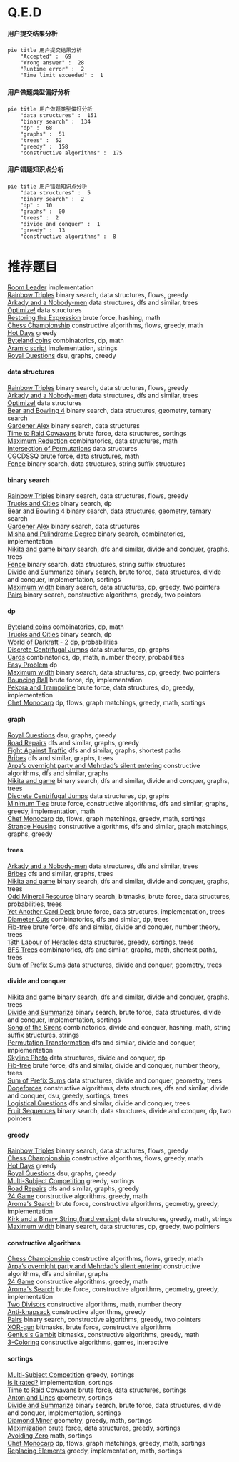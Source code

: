 # Q.E.D
<!-- tabs:start -->
#### **用户提交结果分析**

```mermaid
pie title 用户提交结果分析
    "Accepted" :  69
    "Wrong answer" :  28
    "Runtime error" :  2
    "Time limit exceeded" :  1
```
#### **用户做题类型偏好分析**

```mermaid
pie title 用户做题类型偏好分析
    "data structures" :  151
    "binary search" :  134
    "dp" :  68
    "graphs" :  51
    "trees" :  52
    "greedy" :  158
    "constructive algorithms" :  175
```
#### **用户错题知识点分析**

```mermaid
pie title 用户错题知识点分析
    "data structures" :  5
    "binary search" :  2
    "dp" :  10
    "graphs" :  00
    "trees" :  2
    "divide and conquer" :  1
    "greedy" :  13
    "constructive algorithms" :  8
```
<!-- tabs:end -->
# 推荐题目
[Room Leader](http://codeforces.com/problemset/problem/74/A)		implementation		  
[Rainbow Triples](http://codeforces.com/problemset/problem/1408/H)		binary search,
                        data structures,
                        flows,
                        greedy		  
[Arkady and a Nobody-men](http://codeforces.com/problemset/problem/860/E)		data structures,
                        dfs and similar,
                        trees		  
[Optimize!](http://codeforces.com/problemset/problem/338/E)		data structures		  
[Restoring the Expression](http://codeforces.com/problemset/problem/898/F)		brute force,
                        hashing,
                        math		  
[Chess Championship](http://codeforces.com/problemset/problem/736/E)		constructive algorithms,
                        flows,
                        greedy,
                        math		  
[Hot Days](http://codeforces.com/problemset/problem/215/D)		greedy		  
[Byteland coins](https://codeforces.com/contest/759/problem/E)		combinatorics,
                        dp,
                        math		  
[Aramic script](http://codeforces.com/problemset/problem/975/A)		implementation,
                        strings		  
[Royal Questions](http://codeforces.com/problemset/problem/875/F)		dsu,
                        graphs,
                        greedy		  
<!-- tabs:start -->
#### **data structures**
[Rainbow Triples](http://codeforces.com/problemset/problem/1408/H)		binary search,
                        data structures,
                        flows,
                        greedy		  
[Arkady and a Nobody-men](http://codeforces.com/problemset/problem/860/E)		data structures,
                        dfs and similar,
                        trees		  
[Optimize!](http://codeforces.com/problemset/problem/338/E)		data structures		  
[Bear and Bowling 4](http://codeforces.com/problemset/problem/660/F)		binary search,
                        data structures,
                        geometry,
                        ternary search		  
[Gardener Alex](http://codeforces.com/problemset/problem/1220/F)		binary search,
                        data structures		  
[Time to Raid Cowavans](http://codeforces.com/problemset/problem/103/D)		brute force,
                        data structures,
                        sortings		  
[Maximum Reduction](http://codeforces.com/problemset/problem/1037/F)		combinatorics,
                        data structures,
                        math		  
[Intersection of Permutations](http://codeforces.com/problemset/problem/1093/E)		data structures		  
[CGCDSSQ](http://codeforces.com/problemset/problem/475/D)		brute force,
                        data structures,
                        math		  
[Fence](http://codeforces.com/problemset/problem/232/D)		binary search,
                        data structures,
                        string suffix structures		  
#### **binary search**
[Rainbow Triples](http://codeforces.com/problemset/problem/1408/H)		binary search,
                        data structures,
                        flows,
                        greedy		  
[Trucks and Cities](http://codeforces.com/problemset/problem/1101/F)		binary search,
                        dp		  
[Bear and Bowling 4](http://codeforces.com/problemset/problem/660/F)		binary search,
                        data structures,
                        geometry,
                        ternary search		  
[Gardener Alex](http://codeforces.com/problemset/problem/1220/F)		binary search,
                        data structures		  
[Misha and Palindrome Degree](http://codeforces.com/problemset/problem/501/E)		binary search,
                        combinatorics,
                        implementation		  
[Nikita and game](http://codeforces.com/problemset/problem/842/E)		binary search,
                        dfs and similar,
                        divide and conquer,
                        graphs,
                        trees		  
[Fence](http://codeforces.com/problemset/problem/232/D)		binary search,
                        data structures,
                        string suffix structures		  
[Divide and Summarize](http://codeforces.com/problemset/problem/1461/D)		binary search,
                        brute force,
                        data structures,
                        divide and conquer,
                        implementation,
                        sortings		  
[Maximum width](http://codeforces.com/problemset/problem/1492/C)		binary search,
                        data structures,
                        dp,
                        greedy,
                        two pointers		  
[Pairs](http://codeforces.com/problemset/problem/1463/D)		binary search,
                        constructive algorithms,
                        greedy,
                        two pointers		  
#### **dp**
[Byteland coins](https://codeforces.com/contest/759/problem/E)		combinatorics,
                        dp,
                        math		  
[Trucks and Cities](http://codeforces.com/problemset/problem/1101/F)		binary search,
                        dp		  
[World of Darkraft - 2](http://codeforces.com/problemset/problem/464/D)		dp,
                        probabilities		  
[Discrete Centrifugal Jumps](http://codeforces.com/problemset/problem/1407/D)		data structures,
                        dp,
                        graphs		  
[Cards](http://codeforces.com/problemset/problem/1278/F)		combinatorics,
                        dp,
                        math,
                        number theory,
                        probabilities		  
[Easy Problem](http://codeforces.com/problemset/problem/1096/D)		dp		  
[Maximum width](http://codeforces.com/problemset/problem/1492/C)		binary search,
                        data structures,
                        dp,
                        greedy,
                        two pointers		  
[Bouncing Ball](https://codeforces.com/contest/1457/problem/C)		brute force,
                        dp,
                        implementation		  
[Pekora and Trampoline](http://codeforces.com/problemset/problem/1491/C)		brute force,
                        data structures,
                        dp,
                        greedy,
                        implementation		  
[Chef Monocarp](http://codeforces.com/problemset/problem/1437/C)		dp,
                        flows,
                        graph matchings,
                        greedy,
                        math,
                        sortings		  
#### **graph**
[Royal Questions](http://codeforces.com/problemset/problem/875/F)		dsu,
                        graphs,
                        greedy		  
[Road Repairs](http://codeforces.com/problemset/problem/240/E)		dfs and similar,
                        graphs,
                        greedy		  
[Fight Against Traffic](http://codeforces.com/problemset/problem/954/D)		dfs and similar,
                        graphs,
                        shortest paths		  
[Bribes](http://codeforces.com/problemset/problem/575/B)		dfs and similar,
                        graphs,
                        trees		  
[Arpa’s overnight party and Mehrdad’s silent entering](https://codeforces.com/contest/742/problem/E)		constructive algorithms,
                        dfs and similar,
                        graphs		  
[Nikita and game](http://codeforces.com/problemset/problem/842/E)		binary search,
                        dfs and similar,
                        divide and conquer,
                        graphs,
                        trees		  
[Discrete Centrifugal Jumps](http://codeforces.com/problemset/problem/1407/D)		data structures,
                        dp,
                        graphs		  
[Minimum Ties](http://codeforces.com/problemset/problem/1487/C)		brute force,
                        constructive algorithms,
                        dfs and similar,
                        graphs,
                        greedy,
                        implementation,
                        math		  
[Chef Monocarp](http://codeforces.com/problemset/problem/1437/C)		dp,
                        flows,
                        graph matchings,
                        greedy,
                        math,
                        sortings		  
[Strange Housing](http://codeforces.com/problemset/problem/1470/D)		constructive algorithms,
                        dfs and similar,
                        graph matchings,
                        graphs,
                        greedy		  
#### **trees**
[Arkady and a Nobody-men](http://codeforces.com/problemset/problem/860/E)		data structures,
                        dfs and similar,
                        trees		  
[Bribes](http://codeforces.com/problemset/problem/575/B)		dfs and similar,
                        graphs,
                        trees		  
[Nikita and game](http://codeforces.com/problemset/problem/842/E)		binary search,
                        dfs and similar,
                        divide and conquer,
                        graphs,
                        trees		  
[Odd Mineral Resource](http://codeforces.com/problemset/problem/1479/D)		binary search,
                        bitmasks,
                        brute force,
                        data structures,
                        probabilities,
                        trees		  
[Yet Another Card Deck](http://codeforces.com/problemset/problem/1511/C)		brute force,
                        data structures,
                        implementation,
                        trees		  
[Diameter Cuts](http://codeforces.com/problemset/problem/1499/F)		combinatorics,
                        dfs and similar,
                        dp,
                        trees		  
[Fib-tree](http://codeforces.com/problemset/problem/1491/E)		brute force,
                        dfs and similar,
                        divide and conquer,
                        number theory,
                        trees		  
[13th Labour of Heracles](http://codeforces.com/problemset/problem/1466/D)		data structures,
                        greedy,
                        sortings,
                        trees		  
[BFS Trees](http://codeforces.com/problemset/problem/1495/D)		combinatorics,
                        dfs and similar,
                        graphs,
                        math,
                        shortest paths,
                        trees		  
[Sum of Prefix Sums](http://codeforces.com/problemset/problem/1303/G)		data structures,
                        divide and conquer,
                        geometry,
                        trees		  
#### **divide and conquer**
[Nikita and game](http://codeforces.com/problemset/problem/842/E)		binary search,
                        dfs and similar,
                        divide and conquer,
                        graphs,
                        trees		  
[Divide and Summarize](http://codeforces.com/problemset/problem/1461/D)		binary search,
                        brute force,
                        data structures,
                        divide and conquer,
                        implementation,
                        sortings		  
[Song of the Sirens](http://codeforces.com/problemset/problem/1466/G)		combinatorics,
                        divide and conquer,
                        hashing,
                        math,
                        string suffix structures,
                        strings		  
[Permutation Transformation](http://codeforces.com/problemset/problem/1490/D)		dfs and similar,
                        divide and conquer,
                        implementation		  
[Skyline Photo](https://codeforces.com/contest/1483/problem/C)		data structures,
                        divide and conquer,
                        dp		  
[Fib-tree](http://codeforces.com/problemset/problem/1491/E)		brute force,
                        dfs and similar,
                        divide and conquer,
                        number theory,
                        trees		  
[Sum of Prefix Sums](http://codeforces.com/problemset/problem/1303/G)		data structures,
                        divide and conquer,
                        geometry,
                        trees		  
[Dogeforces](http://codeforces.com/problemset/problem/1494/D)		constructive algorithms,
                        data structures,
                        dfs and similar,
                        divide and conquer,
                        dsu,
                        greedy,
                        sortings,
                        trees		  
[Logistical Questions](http://codeforces.com/problemset/problem/566/C)		dfs and similar,
                        divide and conquer,
                        trees		  
[Fruit Sequences](http://codeforces.com/problemset/problem/1428/F)		binary search,
                        data structures,
                        divide and conquer,
                        dp,
                        two pointers		  
#### **greedy**
[Rainbow Triples](http://codeforces.com/problemset/problem/1408/H)		binary search,
                        data structures,
                        flows,
                        greedy		  
[Chess Championship](http://codeforces.com/problemset/problem/736/E)		constructive algorithms,
                        flows,
                        greedy,
                        math		  
[Hot Days](http://codeforces.com/problemset/problem/215/D)		greedy		  
[Royal Questions](http://codeforces.com/problemset/problem/875/F)		dsu,
                        graphs,
                        greedy		  
[Multi-Subject Competition](http://codeforces.com/problemset/problem/1082/C)		greedy,
                        sortings		  
[Road Repairs](http://codeforces.com/problemset/problem/240/E)		dfs and similar,
                        graphs,
                        greedy		  
[24 Game](http://codeforces.com/problemset/problem/468/A)		constructive algorithms,
                        greedy,
                        math		  
[Aroma's Search](https://codeforces.com/contest/1293/problem/D)		brute force,
                        constructive algorithms,
                        geometry,
                        greedy,
                        implementation		  
[Kirk and a Binary String (hard version)](http://codeforces.com/problemset/problem/1204/D2)		data structures,
                        greedy,
                        math,
                        strings		  
[Maximum width](http://codeforces.com/problemset/problem/1492/C)		binary search,
                        data structures,
                        dp,
                        greedy,
                        two pointers		  
#### **constructive algorithms**
[Chess Championship](http://codeforces.com/problemset/problem/736/E)		constructive algorithms,
                        flows,
                        greedy,
                        math		  
[Arpa’s overnight party and Mehrdad’s silent entering](https://codeforces.com/contest/742/problem/E)		constructive algorithms,
                        dfs and similar,
                        graphs		  
[24 Game](http://codeforces.com/problemset/problem/468/A)		constructive algorithms,
                        greedy,
                        math		  
[Aroma's Search](https://codeforces.com/contest/1293/problem/D)		brute force,
                        constructive algorithms,
                        geometry,
                        greedy,
                        implementation		  
[Two Divisors](http://codeforces.com/problemset/problem/1366/D)		constructive algorithms,
                        math,
                        number theory		  
[Anti-knapsack](http://codeforces.com/problemset/problem/1493/A)		constructive algorithms,
                        greedy		  
[Pairs](http://codeforces.com/problemset/problem/1463/D)		binary search,
                        constructive algorithms,
                        greedy,
                        two pointers		  
[XOR-gun](https://codeforces.com/contest/1456/problem/B)		bitmasks,
                        brute force,
                        constructive algorithms		  
[Genius's Gambit](http://codeforces.com/problemset/problem/1492/D)		bitmasks,
                        constructive algorithms,
                        greedy,
                        math		  
[3-Coloring](https://codeforces.com/contest/1504/problem/D)		constructive algorithms,
                        games,
                        interactive		  
#### **sortings**
[Multi-Subject Competition](http://codeforces.com/problemset/problem/1082/C)		greedy,
                        sortings		  
[Is it rated?](http://codeforces.com/problemset/problem/807/A)		implementation,
                        sortings		  
[Time to Raid Cowavans](http://codeforces.com/problemset/problem/103/D)		brute force,
                        data structures,
                        sortings		  
[Anton and Lines](http://codeforces.com/problemset/problem/593/B)		geometry,
                        sortings		  
[Divide and Summarize](http://codeforces.com/problemset/problem/1461/D)		binary search,
                        brute force,
                        data structures,
                        divide and conquer,
                        implementation,
                        sortings		  
[Diamond Miner](https://codeforces.com/contest/1496/problem/C)		geometry,
                        greedy,
                        math,
                        sortings		  
[Meximization](http://codeforces.com/problemset/problem/1497/A)		brute force,
                        data structures,
                        greedy,
                        sortings		  
[Avoiding Zero](http://codeforces.com/problemset/problem/1427/A)		math,
                        sortings		  
[Chef Monocarp](http://codeforces.com/problemset/problem/1437/C)		dp,
                        flows,
                        graph matchings,
                        greedy,
                        math,
                        sortings		  
[Replacing Elements](http://codeforces.com/problemset/problem/1473/A)		greedy,
                        implementation,
                        math,
                        sortings		  
<!-- tabs:end -->
